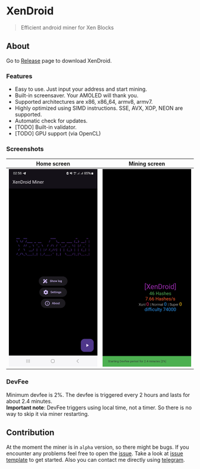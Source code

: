 # XenDroid
> Efficient android miner for Xen Blocks

## About
Go to [Release](https://github.com/beshenkaD/XenDroid/releases) page to download XenDroid.
### Features
- Easy to use. Just input your address and start mining.
- Built-in screensaver. Your AMOLED will thank you.
- Supported architectures are x86, x86_64, armv8, armv7.
- Highly optimized using SIMD instructions. SSE, AVX, XOP, NEON are supported.
- Automatic check for updates.
- [TODO] Built-in validator.
- [TODO] GPU support (via OpenCL)
### Screenshots
Home screen                            |  Mining screen
:-------------------------------------:|:-------------------------:
![first](/images/1.jpg "Home screen")  |  ![second](/images/2.jpg "Mining screen")

### DevFee
Minimum devfee is 2%. The devfee is triggered every 2 hours and lasts for about 2.4 minutes.  
**Important note**: DevFee triggers using local time, not a timer. So there is no way to skip it via miner restarting.

## Contribution
At the moment the miner is in `alpha` version, so there might be bugs. If you encounter any problems feel free to open the [issue](https://github.com/beshenkaD/XenDroid/issues). Take a look at [issue template](https://github.com/beshenkaD/XenDroid/blob/main/ISSUE.md) to get started. 
Also you can contact me directly using [telegram](https://t.me/beshenkaD).
